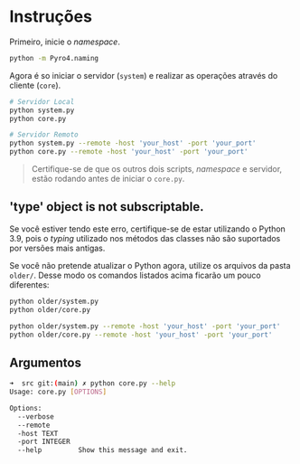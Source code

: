 # Instruções

Primeiro, inicie o *namespace*.

```bash
python -m Pyro4.naming
```

Agora é so iniciar o servidor (`system`) e realizar as operações através do cliente (`core`).


```bash
# Servidor Local
python system.py
python core.py

# Servidor Remoto
python system.py --remote -host 'your_host' -port 'your_port'
python core.py --remote -host 'your_host' -port 'your_port'
```

> Certifique-se de que os outros dois scripts, *namespace* e servidor, estão rodando antes de iniciar o `core.py`.

## 'type' object is not subscriptable.

Se você estiver tendo este erro, certifique-se de estar utilizando o Python 3.9, pois o *typing* utilizado nos métodos das classes não são suportados por versões mais antigas.

Se você não pretende atualizar o Python agora, utilize os arquivos da pasta `older/`. Desse modo os comandos listados acima ficarão um pouco diferentes:

```bash
python older/system.py
python older/core.py
```

```bash
python older/system.py --remote -host 'your_host' -port 'your_port'
python older/core.py --remote -host 'your_host' -port 'your_port'
```

## Argumentos

```bash
➜  src git:(main) ✗ python core.py --help
Usage: core.py [OPTIONS]

Options:
  --verbose
  --remote
  -host TEXT
  -port INTEGER
  --help         Show this message and exit.
```

